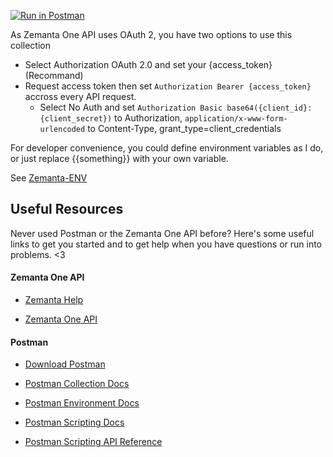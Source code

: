 [![Run in Postman](https://run.pstmn.io/button.svg)](https://app.getpostman.com/run-collection/2299a4071461aeb7339d)

As Zemanta One API uses OAuth 2, you have two options to use this collection

* Select Authorization OAuth 2.0 and set your {access_token} (Recommand)
* Request access token then set `Authorization Bearer {access_token}` accross every API request.
  - Select No Auth and set `Authorization Basic base64({client_id}:{client_secret})` to Authorization, 
`application/x-www-form-urlencoded` to Content-Type, grant_type=client_credentials

For developer convenience, you could define environment variables as I do, or just replace {{something}} with your own variable.

See [Zemanta-ENV](./ZEMANTA-ENV.jpg)

## Useful Resources

Never used Postman or the Zemanta One API before? Here's some useful links to get you started and to get help when you have questions or run into problems. <3

#### Zemanta One API

- [Zemanta Help](http://help.zemanta.com/container/show/getting-started)

- [Zemanta One API](http://dev.zemanta.com/one/api/)

#### Postman

- [Download Postman](https://www.getpostman.com/postman)

- [Postman Collection Docs](https://www.getpostman.com/docs/postman/collections/managing_collections)

- [Postman Environment Docs](https://www.getpostman.com/docs/postman/environments_and_globals/manage_environments)

- [Postman Scripting Docs](https://www.getpostman.com/docs/postman/scripts/intro_to_scripts)

- [Postman Scripting API Reference](https://www.getpostman.com/docs/postman/scripts/postman_sandbox_api_reference)
